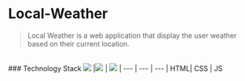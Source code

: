 # Local-Weather

> Local Weather is a web application that display the user weather based on their current location.

<br>
### Technology Stack
<img src="https://www.w3.org/html/logo/downloads/HTML5_Badge_64.png"> |<img src="http://i.imgur.com/ClWLNuW.png"> | <img src="http://i.imgur.com/vnd96c2.png"> | 
--- | --- | --- |
HTML| CSS | JS
